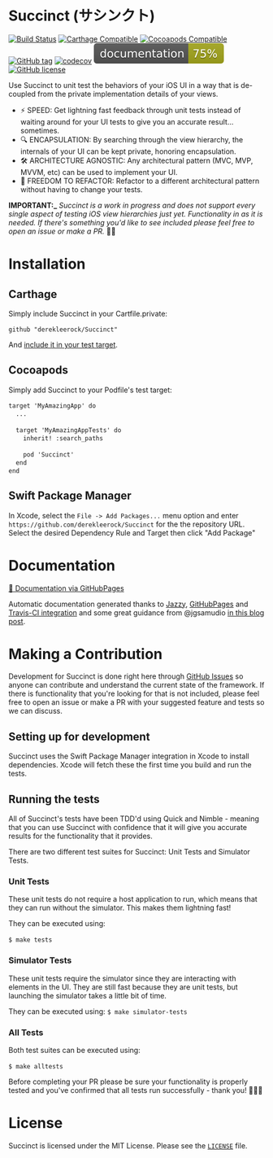 # Succinct (サシンクト)
[![Build Status](https://travis-ci.org/derekleerock/Succinct.svg?branch=master)](https://travis-ci.org/derekleerock/Succinct)
[![Carthage Compatible](https://img.shields.io/badge/Carthage-compatible-4BC51D.svg?style=flat)](https://github.com/Carthage/Carthage)
[![Cocoapods Compatible](http://img.shields.io/cocoapods/v/Succinct.svg?style=flat)](https://cocoapods.org/pods/Succinct)
[![GitHub tag](https://img.shields.io/github/tag/derekleerock/Succinct.svg)](https://GitHub.com/derekleerock/Succinct/tags/)
[![codecov](https://codecov.io/gh/derekleerock/Succinct/branch/master/graph/badge.svg)](https://codecov.io/gh/derekleerock/Succinct)
[![jazzy docs](https://raw.githubusercontent.com/derekleerock/Succinct/gh-pages/badge.svg?sanitize=true)](https://derekleerock.github.io/Succinct)
[![GitHub license](https://img.shields.io/github/license/derekleerock/Succinct.svg)](https://github.com/derekleerock/Succinct/blob/master/LICENSE)

Use Succinct to unit test the behaviors of your iOS UI in a way that is de-coupled from the private implementation details of your views. 
- ⚡️ SPEED: Get lightning fast feedback through unit tests instead of waiting around for your UI tests to give you an accurate result... sometimes.
- 🔍 ENCAPSULATION: By searching through the view hierarchy, the internals of your UI can be kept private, honoring encapsulation. 
- 🛠 ARCHITECTURE AGNOSTIC: Any architectural pattern (MVC, MVP, MVVM, etc) can be used to implement your UI.
- 🧩 FREEDOM TO REFACTOR: Refactor to a different architectural pattern without having to change your tests. 

**IMPORTANT:_** _Succinct is a work in progress and does not support every single aspect of testing iOS view hierarchies just yet. Functionality in as it is needed. If there's something you'd like to see included please feel free to open an issue or make a PR._ 👍🏻

# Installation

## Carthage

Simply include Succinct in your Cartfile.private: 

```
github "derekleerock/Succinct"
``` 

And [include it in your test target](https://github.com/Carthage/Carthage#adding-frameworks-to-unit-tests-or-a-framework).

## Cocoapods

Simply add Succinct to your Podfile's test target:

```
target 'MyAmazingApp' do
  ...
  
  target 'MyAmazingAppTests' do
    inherit! :search_paths

    pod 'Succinct'
  end
end
```

## Swift Package Manager

In Xcode, select the `File -> Add Packages...` menu option and enter `https://github.com/derekleerock/Succinct` for the the repository URL. Select the desired Dependency Rule and Target then click "Add Package"


# Documentation
[ 📄 Documentation via GitHubPages](https://derekleerock.github.io/Succinct/)

Automatic documentation generated thanks to [Jazzy](https://github.com/realm/jazzy), [GitHubPages](https://pages.github.com/) and [Travis-CI integration](https://docs.travis-ci.com/user/deployment/pages/) and some great guidance from @jgsamudio [in this blog post](https://medium.com/@jonathan2457/generate-host-your-ios-documentation-39e21b382ce8).

# Making a Contribution
Development for Succinct is done right here through [GitHub Issues](https://github.com/derekleerock/Succinct/issues) so anyone can contribute and understand the current state of the framework. If there is functionality that you're looking for that is not included, please feel free to open an issue or make a PR with your suggested feature and tests so we can discuss.

## Setting up for development
Succinct uses the Swift Package Manager integration in Xcode to install dependencies. Xcode will fetch these the first time you build and run the tests.

## Running the tests
All of Succinct's tests have been TDD'd using Quick and Nimble - meaning that you can use Succinct with confidence that it will give you accurate results for the functionality that it provides. 

There are two different test suites for Succinct: Unit Tests and Simulator Tests. 

### Unit Tests
These unit tests do not require a host application to run, which means that they can run without the simulator. This makes them lightning fast! 

They can be executed using:

`$ make tests`

### Simulator Tests
These unit tests require the simulator since they are interacting with elements in the UI. They are still fast because they are unit tests, but launching the simulator takes a little bit of time. 

They can be executed using:
`$ make simulator-tests`

### All Tests
Both test suites can be executed using: 

`$ make alltests`

Before completing your PR please be sure your functionality is properly tested and you've confirmed that all tests run successfully - thank you! 🙇🏻‍♂️

# License
Succinct is licensed under the MIT License. Please see the [`LICENSE`](https://github.com/derekleerock/succinct/blob/master/LICENSE) file.
